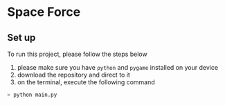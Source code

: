 # Space Force

## Set up

To run this project, please follow the steps below

1. please make sure you have `python` and `pygame` installed on your device
2. download the repository and direct to it
3. on the terminal, execute the following command

```bash
> python main.py
```

